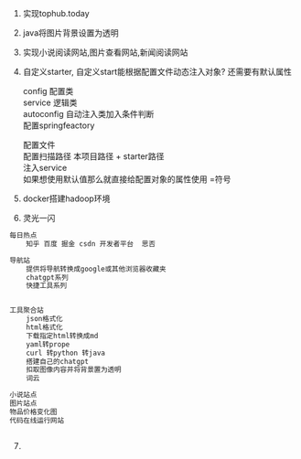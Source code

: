 
1. 实现tophub.today  
2. java将图片背景设置为透明  
3. 实现小说阅读网站,图片查看网站,新闻阅读网站
4. 自定义starter, 自定义start能根据配置文件动态注入对象? 还需要有默认属性

    config 配置类   
    service 逻辑类   
    autoconfig 自动注入类加入条件判断   
    配置springfeactory   

    配置文件  
    配置扫描路径 本项目路径 + starter路径  
    注入service  
    如果想使用默认值那么就直接给配置对象的属性使用 =符号
5. docker搭建hadoop环境
6. 灵光一闪
```bash
每日热点 
    知乎 百度 掘金 csdn 开发者平台  思否 

导航站 
    提供将导航转换成google或其他浏览器收藏夹
    chatgpt系列
    快捷工具系列


工具聚合站
    json格式化
    html格式化
    下载指定html转换成md
    yaml转prope
    curl 转python 转java
    搭建自己的chatgpt
    扣取图像内容并将背景置为透明
    词云

小说站点
图片站点
物品价格变化图
代码在线运行网站



```
7. 

